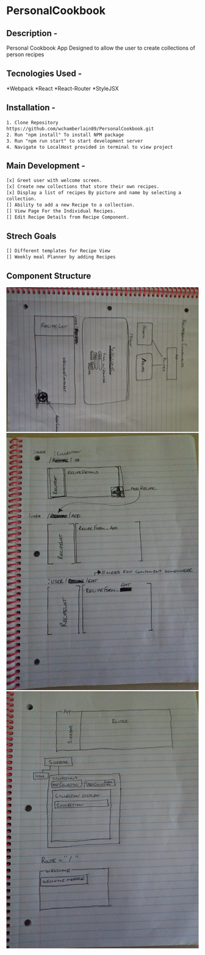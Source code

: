 # PersonalCookbook

## Description - 
   Personal Cookbook App Designed to allow the user to create collections of person recipes

## Tecnologies Used -
   *Webpack
   *React
   *React-Router
   *StyleJSX
   
## Installation -
    1. Clone Repository https://github.com/wchamberlain89/PersonalCookbook.git
    2. Run "npm install" To install NPM package
    3. Run "npm run start" to start development server
    4. Navigate to LocalHost provided in terminal to view project
    
## Main Development -
    [x] Greet user with welcome screen.
    [x] Create new collections that store their own recipes.
    [x] Display a list of recipes By picture and name by selecting a collection.
    [] Ability to add a new Recipe to a collection.
    [] View Page For the Individual Recipes.
    [] Edit Recipe Details from Recipe Component.
    
## Strech Goals
    [] Different templates for Recipe View
    [] Weekly meal Planner by adding Recipes

## Component Structure
![alt text](readmeImgs/1.jpg)
![alt text](readmeImgs/2.jpg)
![alt text](readmeImgs/3.jpg)
